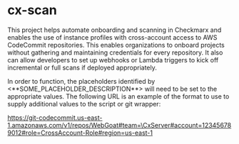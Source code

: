# cx-scan
This project helps automate onboarding and scanning in Checkmarx and enables the use of instance profiles with cross-account access to AWS CodeCommit repositories. This enables organizations to onboard projects without gathering and maintaining credentials for every repository. It also can allow developers to set up webhooks or Lambda triggers to kick off incremental or full scans if deployed appropriately.

In order to function, the placeholders identified by <\*\*SOME_PLACEHOLDER_DESCRIPTION\*\*> will need to be set to the appropriate values. The following URL is an example of the format to use to supply additional values to the script or git wrapper:

https://git-codecommit.us-east-1.amazonaws.com/v1/repos/WebGoat#team=\CxServer#account=123456789012#role=CrossAccount-Role#region=us-east-1
